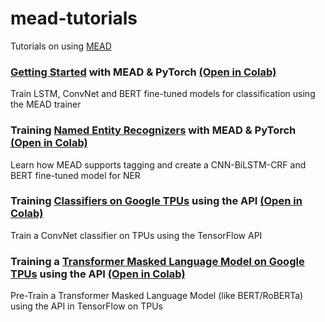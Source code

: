 # mead-tutorials
Tutorials on using [MEAD](https://github.com/dpressel/mead-baseline)


### [Getting Started](mead_1_pytorch.ipynb) with MEAD & PyTorch [(Open in Colab)](https://colab.research.google.com/github/dpressel/mead-tutorials/blob/master/mead_1_pytorch.ipynb)

Train LSTM, ConvNet and BERT fine-tuned models for classification using the MEAD trainer

### Training [Named Entity Recognizers](mead_2_pytorch.ipynb) with MEAD & PyTorch [(Open in Colab)](https://colab.research.google.com/github/dpressel/mead-tutorials/blob/master/mead_2_pytorch.ipynb)

Learn how MEAD supports tagging and create a CNN-BiLSTM-CRF and BERT fine-tuned model for NER

### Training [Classifiers on Google TPUs](mead_tf_api_tpu.ipynb) using the API [(Open in Colab)](https://colab.research.google.com/github/dpressel/mead-tutorials/blob/master/mead_tf_api_tpu.ipynb)

Train a ConvNet classifier on TPUs using the TensorFlow API

### Training a [Transformer Masked Language Model on Google TPUs](mead_transformers_tpu.ipynb) using the API [(Open in Colab)](https://colab.research.google.com/github/dpressel/mead-tutorials/blob/master/mead_transformers_tpu.ipynb)

Pre-Train a Transformer Masked Language Model (like BERT/RoBERTa) using the API in TensorFlow on TPUs
